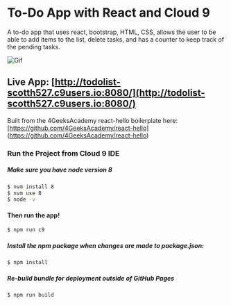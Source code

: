 # To-Do App with React and Cloud 9

A to-do app that uses react, bootstrap, HTML, CSS, allows the user to be able to add items to the list, delete tasks, and has a counter to keep track of the pending tasks. 

![Gif](https://hippolms-storage.s3.amazonaws.com/wiz/gifs/311529/5622.gif?AWSAccessKeyId=AKIAJXRM4YAH2A46K76A&Expires=1545084161&Signature=OasXLInrvlp2C54F38B0fm5vQVc%3D&response-content-disposition=attachment%3B%20filename%3DNew%2520GIF.gif)

## Live App: [http://todolist-scotth527.c9users.io:8080/](http://todolist-scotth527.c9users.io:8080/)

Built from the 4GeeksAcademy react-hello boilerplate here: [https://github.com/4GeeksAcademy/react-hello] (https://github.com/4GeeksAcademy/react-hello)

### Run the Project from Cloud 9 IDE

##### Make sure you have node version 8
```sh
$ nvm install 8
$ nvm use 8
$ node -v
```

#### Then run the app!
```sh
$ npm run c9
```

##### Install the npm package when changes are made to package.json:
```sh
$ npm install
```

##### Re-build bundle for deployment outside of GitHub Pages

```sh
$ npm run build
```
